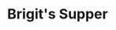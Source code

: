 --- 
title: "Brigit's Supper"
publishdate: "2019-8-12T16:48:46+02:00"
src: "https://365manga.net/manga/brigit-s-supper"
image: "https://data.365manga.net/images/thumbnails/6578-brigit-s-supper.jpg"
description: "By the author of ever-popular manga, Blade of the Immortal. A story taking place in Germany, Brigit gets separated from her brother and is taken to an auction where she is sold. Her expected buyer's task is explained to her. She soon becomes close with the new person she meets. -- Manga Updates"
---